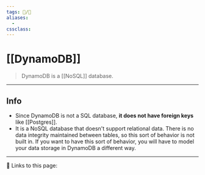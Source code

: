 ```yaml
---
tags: 📝/🌱
aliases:
  -
cssclass:
---
```


# [[DynamoDB]]

>DynamoDB is a [[NoSQL]] database.
---

## Info

- Since DynamoDB is not a SQL database, **it does not have foreign keys** like [[Postgres]].
- It is a NoSQL database that doesn't support relational data. There is no data integrity maintained between tables, so this sort of behavior is not built in. If you want to have this sort of behavior, you will have to model your data storage in DynamoDB a different way.


---

🔗 Links to this page:

